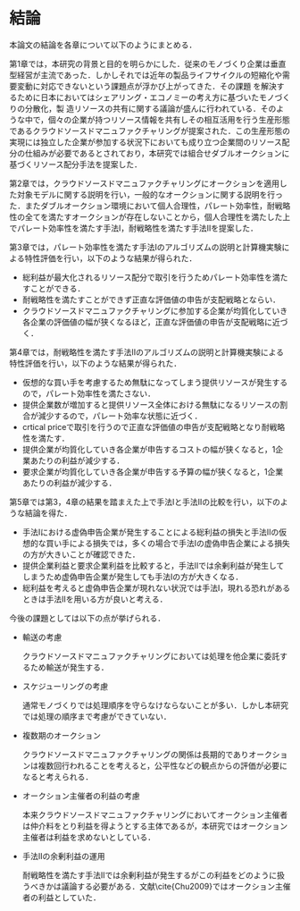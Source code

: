 # 結論

本論文の結論を各章について以下のようにまとめる．

第1章では，本研究の背景と目的を明らかにした．従来のモノづくり企業は垂直型経営が主流であった．しかしそれでは近年の製品ライフサイクルの短縮化や需要変動に対応できないという課題点が浮かび上がってきた．その課題
を解決するために日本においてはシェアリング・エコノミーの考え方に基づいたモノづくりの分散化，製
造リソースの共有に関する議論が盛んに行われている．そのような中で，個々の企業が持つリソース情報を共有しその相互活用を行う生産形態であるクラウドソースドマニュファクチャリングが提案された．この生産形態の実現には独立した企業が参加する状況下においても成り立つ企業間のリソース配分の仕組みが必要であるとされており，本研究では組合せダブルオークションに基づくリソース配分手法を提案した．

第2章では，クラウドソースドマニュファクチャリングにオークションを適用した対象モデルに関する説明を行い，一般的なオークションに関する説明を行った．またダブルオークション環境において個人合理性，パレート効率性，耐戦略性の全てを満たすオークションが存在しないことから，個人合理性を満たした上でパレート効率性を満たす手法I，耐戦略性を満たす手法IIを提案した．

第3章では，パレート効率性を満たす手法Iのアルゴリズムの説明と計算機実験による特性評価を行い，以下のような結果が得られた．

+ 総利益が最大化されるリソース配分で取引を行うためパレート効率性を満たすことができる．
+ 耐戦略性を満たすことができず正直な評価値の申告が支配戦略とならい．
+ クラウドソースドマニュファクチャリングに参加する企業が均質化していき各企業の評価値の幅が狭くなるほど，正直な評価値の申告が支配戦略に近づく．

第4章では，耐戦略性を満たす手法IIのアルゴリズムの説明と計算機実験による特性評価を行い，以下のような結果が得られた．

+ 仮想的な買い手を考慮するため無駄になってしまう提供リソースが発生するので，パレート効率性を満たさない．
+ 提供企業数が増加すると提供リソース全体における無駄になるリソースの割合が減少するので，パレート効率な状態に近づく．
+ crtical priceで取引を行うので正直な評価値の申告が支配戦略となり耐戦略性を満たす．
+ 提供企業が均質化していき各企業が申告するコストの幅が狭くなると，1企業あたりの利益が減少する．
+ 要求企業が均質化していき各企業が申告する予算の幅が狭くなると，1企業あたりの利益が減少する．

第5章では第3，4章の結果を踏まえた上で手法Iと手法IIの比較を行い，以下のような結論を得た．

+ 手法Iにおける虚偽申告企業が発生することによる総利益の損失と手法IIの仮想的な買い手による損失では，多くの場合で手法Iの虚偽申告企業による損失の方が大きいことが確認できた．
+ 提供企業利益と要求企業利益を比較すると，手法IIでは余剰利益が発生してしまうため虚偽申告企業が発生しても手法Iの方が大きくなる．
+ 総利益を考えると虚偽申告企業が現れない状況では手法I，現れる恐れがあるときは手法IIを用いる方が良いと考える．

今後の課題としては以下の点が挙げられる．

+ 輸送の考慮

  クラウドソースドマニュファクチャリングにおいては処理を他企業に委託するため輸送が発生する．

+ スケジューリングの考慮

  通常モノづくりでは処理順序を守らなけならないことが多い．しかし本研究では処理の順序まで考慮ができていない．

+ 複数期のオークション

  クラウドソースドマニュファクチャリングの関係は長期的でありオークションは複数回行われることを考えると，公平性などの観点からの評価が必要になると考えられる．

+ オークション主催者の利益の考慮

  本来クラウドソースドマニュファクチャリングにおいてオークション主催者は仲介料をとり利益を得ようとする主体であるが，本研究ではオークション主催者は利益を求めないとしている．

+ 手法IIの余剰利益の運用

  耐戦略性を満たす手法IIでは余剰利益が発生するがこの利益をどのように扱うべきかは議論する必要がある．文献\cite{Chu2009}ではオークション主催者の利益としていた．





